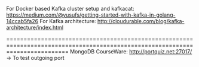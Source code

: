 For Docker based Kafka cluster setup and kafkacat: https://medium.com/@yusufs/getting-started-with-kafka-in-golang-14ccab5fa26
For Kafka architecture: http://cloudurable.com/blog/kafka-architecture/index.html




==============================================================================================================================
MongoDB CourseWare:
  http://portquiz.net:27017/      -> To test outgoing port
  
